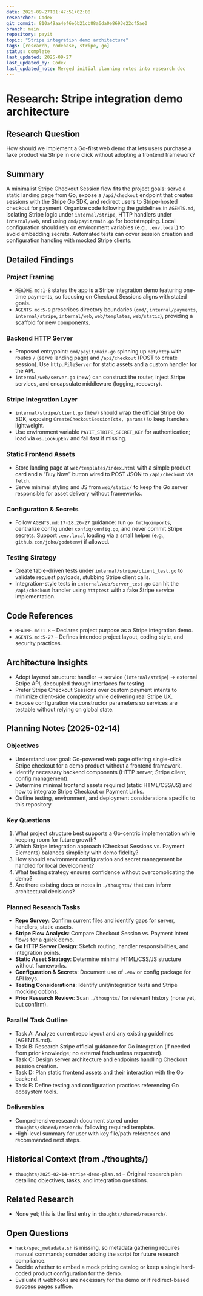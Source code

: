 ```yaml
---
date: 2025-09-27T01:47:51+02:00
researcher: Codex
git_commit: 810a49aa4ef6e6b21cb88a6da0e8693e22cf5ae0
branch: main
repository: payit
topic: "Stripe integration demo architecture"
tags: [research, codebase, stripe, go]
status: complete
last_updated: 2025-09-27
last_updated_by: Codex
last_updated_note: Merged initial planning notes into research doc
---
```


# Research: Stripe integration demo architecture

## Research Question

How should we implement a Go-first web demo that lets users purchase a fake product
via Stripe in one click without adopting a frontend framework?

## Summary

A minimalist Stripe Checkout Session flow fits the project goals: serve a static
landing page from Go, expose a `/api/checkout` endpoint that creates sessions with the Stripe Go SDK, and redirect users to Stripe-hosted checkout for payment. Organize code following the guidelines in `AGENTS.md`, isolating Stripe logic under `internal/stripe`, HTTP handlers under `internal/web`, and using `cmd/payit/main.go` for bootstrapping. Local configuration should rely on environment variables (e.g., `.env.local`) to avoid embedding secrets. Automated tests can cover session creation and configuration handling with mocked Stripe clients.

## Detailed Findings

### Project Framing

- `README.md:1-8` states the app is a Stripe integration demo featuring one-time payments, so focusing on Checkout Sessions aligns with stated goals.
- `AGENTS.md:5-9` prescribes directory boundaries (`cmd/`, `internal/payments`, `internal/stripe`, `internal/web`, `web/templates`, `web/static`), providing a scaffold for new components.

### Backend HTTP Server

- Proposed entrypoint: `cmd/payit/main.go` spinning up `net/http` with routes `/` (serve landing page) and `/api/checkout` (POST to create session). Use `http.FileServer` for static assets and a custom handler for the API.
- `internal/web/server.go` (new) can construct the router, inject Stripe services, and encapsulate middleware (logging, recovery).

### Stripe Integration Layer

- `internal/stripe/client.go` (new) should wrap the official Stripe Go SDK, exposing `CreateCheckoutSession(ctx, params)` to keep handlers lightweight.
- Use environment variable `PAYIT_STRIPE_SECRET_KEY` for authentication; load via `os.LookupEnv` and fail fast if missing.

### Static Frontend Assets

- Store landing page at `web/templates/index.html` with a simple product card and a “Buy Now” button wired to POST JSON to `/api/checkout` via `fetch`.
- Serve minimal styling and JS from `web/static/` to keep the Go server responsible for asset delivery without frameworks.

### Configuration & Secrets

- Follow `AGENTS.md:17-18,26-27` guidance: run `go fmt`/`goimports`, centralize config under `config/config.go`, and never commit Stripe secrets. Support `.env.local` loading via a small helper (e.g., `github.com/joho/godotenv`) if allowed.

### Testing Strategy

- Create table-driven tests under `internal/stripe/client_test.go` to validate request payloads, stubbing Stripe client calls.
- Integration-style tests in `internal/web/server_test.go` can hit the `/api/checkout` handler using `httptest` with a fake Stripe service implementation.

## Code References

- `README.md:1-8` – Declares project purpose as a Stripe integration demo.
- `AGENTS.md:5-27` – Defines intended project layout, coding style, and security practices.

## Architecture Insights

- Adopt layered structure: handler → service (`internal/stripe`) → external Stripe API, decoupled through interfaces for testing.
- Prefer Stripe Checkout Sessions over custom payment intents to minimize client-side complexity while delivering real Stripe UX.
- Expose configuration via constructor parameters so services are testable without relying on global state.

## Planning Notes (2025-02-14)

### Objectives

- Understand user goal: Go-powered web page offering single-click Stripe checkout for a demo product without a frontend framework.
- Identify necessary backend components (HTTP server, Stripe client, config management).
- Determine minimal frontend assets required (static HTML/CSS/JS) and how to integrate Stripe Checkout or Payment Links.
- Outline testing, environment, and deployment considerations specific to this repository.

### Key Questions

1. What project structure best supports a Go-centric implementation while keeping room for future growth?
2. Which Stripe integration approach (Checkout Sessions vs. Payment Elements) balances simplicity with demo fidelity?
3. How should environment configuration and secret management be handled for local development?
4. What testing strategy ensures confidence without overcomplicating the demo?
5. Are there existing docs or notes in `./thoughts/` that can inform architectural decisions?

### Planned Research Tasks

- **Repo Survey**: Confirm current files and identify gaps for server, handlers, static assets.
- **Stripe Flow Analysis**: Compare Checkout Session vs. Payment Intent flows for a quick demo.
- **Go HTTP Server Design**: Sketch routing, handler responsibilities, and integration points.
- **Static Asset Strategy**: Determine minimal HTML/CSS/JS structure without frameworks.
- **Configuration & Secrets**: Document use of `.env` or config package for API keys.
- **Testing Considerations**: Identify unit/integration tests and Stripe mocking options.
- **Prior Research Review**: Scan `./thoughts/` for relevant history (none yet, but confirm).

### Parallel Task Outline

- Task A: Analyze current repo layout and any existing guidelines (AGENTS.md).
- Task B: Research Stripe official guidance for Go integration (if needed from prior knowledge; no external fetch unless requested).
- Task C: Design server architecture and endpoints handling Checkout session creation.
- Task D: Plan static frontend assets and their interaction with the Go backend.
- Task E: Define testing and configuration practices referencing Go ecosystem tools.

### Deliverables

- Comprehensive research document stored under `thoughts/shared/research/` following required template.
- High-level summary for user with key file/path references and recommended next steps.

## Historical Context (from ./thoughts/)

- `thoughts/2025-02-14-stripe-demo-plan.md` – Original research plan detailing objectives, tasks, and integration questions.

## Related Research

- None yet; this is the first entry in `thoughts/shared/research/`.

## Open Questions

- `hack/spec_metadata.sh` is missing, so metadata gathering requires manual commands; consider adding the script for future research compliance.
- Decide whether to embed a mock pricing catalog or keep a single hard-coded product configuration for the demo.
- Evaluate if webhooks are necessary for the demo or if redirect-based success pages suffice.
